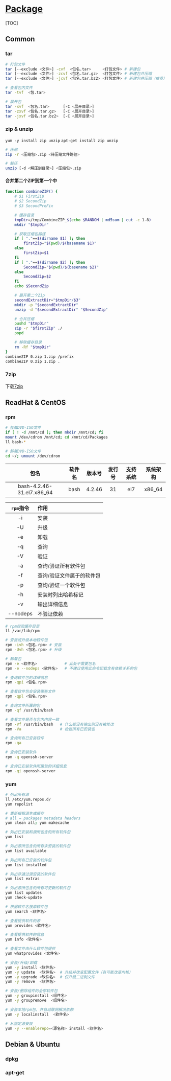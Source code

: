 <link rel="stylesheet" href="https://zhmhbest.gitee.io/hellomathematics/style/index.css">
<script src="https://zhmhbest.gitee.io/hellomathematics/style/index.js"></script>

# [Package](./index.html)

[TOC]

## Common

### tar

```bash
# 打包文件
tar [--exclude <文件>] -cvf  <包名.tar>     <打包文件> # 新建包
tar [--exclude <文件>] -zcvf <包名.tar.gz>  <打包文件> # 新建包并压缩
tar [--exclude <文件>] -jcvf <包名.tar.bz2> <打包文件> # 新建包并压缩（推荐）
```

```bash
# 查看包内文件
tar -tvf  <包.tar>
```

```bash
# 展开包
tar -xvf  <包名.tar>      [-C <展开目录>]
tar -zxvf <包名.tar.gz>   [-C <展开目录>]
tar -jxvf <包名.tar.bz2>  [-C <展开目录>]
```

### zip & unzip

`yum -y install zip unzip`
`apt-get install zip unzip`

```bash
# 压缩
zip -r <压缩包>.zip <待压缩文件路径>

# 解压
unzip [-d <解压到目录>] <压缩包>.zip
```

#### 合并第二个ZIP到第一个中

```bash
function combineZIP() {
    # $1 FirstZip
    # $2 SecondZip
    # $3 SecondPreFix

    # 缓存目录
    tmpDir=/tmp/CombineZIP_$(echo $RANDOM | md5sum | cut -c 1-8)
    mkdir "$tmpDir"

    # 获取压缩包路径
    if [ "."==$(dirname $1) ]; then
        firstZip="$(pwd)/$(basename $1)"
    else
        firstZip=$1
    fi
    if [ "."==$(dirname $2) ]; then
        SecondZip="$(pwd)/$(basename $2)"
    else
        SecondZip=$2
    fi
    echo $SecondZip

    # 展开第二个Zip
    secondExtractDir="$tmpDir/$3"
    mkdir -p "$secondExtractDir"
    unzip -d "$secondExtractDir" "$SecondZip"

    # 合并压缩
    pushd "$tmpDir"
    zip -r "$firstZip" ./
    popd

    # 移除缓存目录
    rm -Rf "$tmpDir"
}
combineZIP 0.zip 1.zip /prefix
combineZIP 0.zip 1.zip .
```

### 7zip

下载[7zip](https://sourceforge.net/projects/p7zip/files/p7zip/)


## ReadHat & CentOS

### rpm

```bash
# 挂载DVD-ISO文件
if [ ! -d /mnt/cd ]; then mkdir /mnt/cd; fi
mount /dev/cdrom /mnt/cd; cd /mnt/cd/Packages
ll bash-*

# 卸载DVD-ISO文件
cd ~/; umount /dev/cdrom
```

| 包名 | 软件名 | 版本号 | 发行号 | 支持系统 | 系统架构 |
| :-: | :-: | :-: | :-: | :-: | :-: |
| bash-4.2.46-31.el7.x86_64 | bash | 4.2.46 | 31 | el7 | x86_64 |

| `rpm`指令 | 作用 |
| :-: | :- |
| -i | 安装 |
| -U | 升级 |
| -e | 卸载 |
| -q | 查询 |
| -V | 验证 |
| -a | 查询/验证所有软件包 |
| -f | 查询/验证文件属于的软件包 |
| -p | 查询/验证一个软件包 |
| -h | 安装时列出哈希标记 |
| -v | 输出详细信息 |
| --nodeps | 不验证依赖 |

```bash
# rpm校验缓存目录
ll /var/lib/rpm

# 安装或升级本地软件包
rpm -ivh <包名.rpm> # 安装
rpm -Uvh <包名.rpm> # 升级

# 卸载包
rpm -e <软件名>            # 此处不需要包名
rpm -e --nodeps <软件名>   # 不建议使用此命令卸载含有依赖关系的包
```

```bash
# 查询软件包的详细信息
rpm -qpi <包名.rpm>

# 查看软件包会安装哪些文件
rpm -qpl <包名.rpm>
```

```bash
# 查询文件所属的包
rpm -qf /usr/bin/bash

# 查看文件是否与包内内容一致
rpm -Vf /usr/bin/bash   # 什么都没有输出则没有被修改
rpm -Va                 # 检查所有已安装包
```

```bash
# 查询所有已安装软件
rpm -qa

# 查询已安装软件
rpm -q openssh-server

# 查询已安装软件所属包的详细信息
rpm -qi openssh-server
```

### yum

```bash
# 列出所有源
ll /etc/yum.repos.d/
yum repolist

# 重新根据源生成缓存
# all = packages metadata headers
yum clean all; yum makecache

# 列出已安装和源所包含的所有软件包
yum list

# 列出源所包含的所有未安装的软件包
yum list available

# 列出所有已安装的软件包
yum list installed

# 列出非通过源安装的软件包
yum list extras

# 列出源所包含的所有可更新的软件包
yum list updates
yum check-update

# 根据软件名搜索软件包
yum search <软件名>

# 查看提供软件的源
yum provides <软件名>

# 查看提供软件的信息
yum info <软件名>

# 查看文件由什么软件包提供
yum whatprovides <文件名>
```

```bash
# 安装/升级/卸载
yum -y install <软件名>
yum -y update  <软件名>  # 升级并改变配置文件（有可能改变内核）
yum -y upgrade <软件名>  # 仅升级二进制文件
yum -y remove  <软件名>

# 安装/删除组件的全部软件包
yum -y groupinstall <组件名>
yum -y groupremove  <组件名>

# 安装本地rpm包，并自动联网解决依赖
yum -y localinstall  <软件名>

# 从指定源安装
yum -y --enablerepo=<源名称> install <软件名>
```

## Debian & Ubuntu

### dpkg

### apt-get
